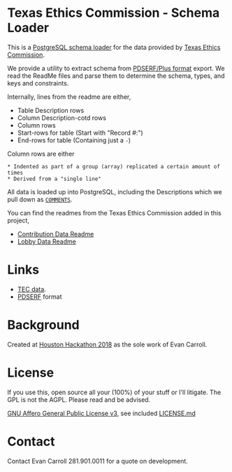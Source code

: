 Texas Ethics Commission - Schema Loader
====

This is a [PostgreSQL schema loader](https://www.postgresql.org/) for the data
provided by [Texas Ethics Commission](https://www.ethics.state.tx.us/).

We provide a utility to extract schema from [PDSERF/Plus
format](https://dba.stackexchange.com/a/207425/2639) export. We read the ReadMe
files and parse them to determine the schema, types, and keys and constraints.

Internally, lines from the readme are either,

 * Table Description rows
 * Column Description-cotd rows
 * Column rows
 * Start-rows for table (Start with "Record #:")
 * End-rows for table   (Containing just a `-`)

Column rows are either

	* Indented as part of a group (array) replicated a certain amount of times
	* Derived from a "single line"

All data is loaded up into PostgreSQL, including the Descriptions which we pull
down as
[`COMMENTS`](https://www.postgresql.org/docs/current/static/sql-syntax.html).

You can find the readmes from the Texas Ethics Commission added in this project,

* [Contribution Data Readme](./data/TEC_CF_CSV/ReadMe.txt)
* [Lobby Data Readme](data/TEC_LA_CSV/LobbyLAR-ReadMe.txt)


Links
====

* [TEC data](https://www.ethics.state.tx.us/dfs/search_CF.htm).
* [PDSERF](https://dba.stackexchange.com/a/207425/2639) format

Background
====

Created at [Houston Hackathon 2018](http://houstonhackathon.com/) as the sole
work of Evan Carroll.

License
====

If you use this, open source all your (100%) of your stuff or I'll litigate.
The GPL is not the AGPL. Please read and be advised.

[GNU Affero General Public License
v3](https://www.gnu.org/licenses/agpl-3.0.html), see included
[LICENSE.md](./LICENSE.md)

Contact
====

Contact Evan Carroll 281.901.0011 for a quote on development.

